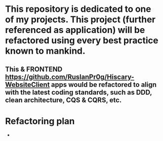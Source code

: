 # This repository is dedicated to one of my projects. This project (further referenced as application) will be refactored using every best practice known to mankind.
## This & FRONTEND https://github.com/RuslanPr0g/Hiscary-WebsiteClient apps would be refactored to align with the latest coding standards, such as DDD, clean architecture, CQS & CQRS, etc.

# Refactoring plan
- 
